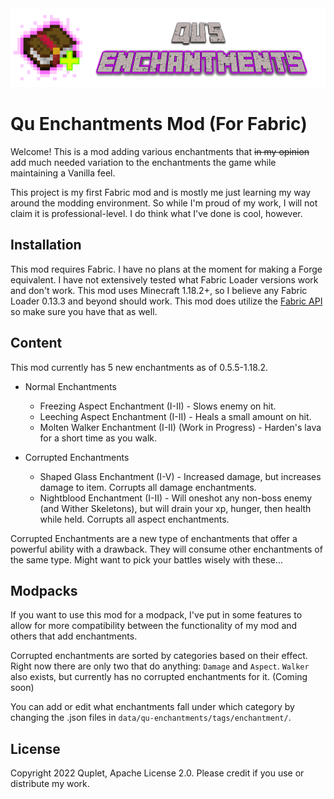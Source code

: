 <img src="src/main/resources/assets/qu-enchantments/banner.png" width="2048">

# Qu Enchantments Mod (For Fabric)

Welcome! This is a mod adding various enchantments that ~~in my opinion~~ add much needed variation to the enchantments 
the game while maintaining a Vanilla feel.

This project is my first Fabric mod and is mostly me just learning my way around the modding environment. So while I'm 
proud of my work, I will not claim it is professional-level. I do think what I've done is cool, however.

## Installation

This mod requires Fabric. I have no plans at the moment for making a Forge equivalent. I have not extensively tested 
what Fabric Loader versions work and don't work. This mod uses Minecraft 1.18.2+, so I believe any Fabric Loader 
0.13.3 and beyond should work. This mod does utilize the [Fabric API](https://www.curseforge.com/minecraft/mc-mods/fabric-api) 
so make sure you have that as well.

## Content

This mod currently has 5 new enchantments as of 0.5.5-1.18.2.

- Normal Enchantments
  - Freezing Aspect Enchantment (I-II) - Slows enemy on hit.
  - Leeching Aspect Enchantment (I-II) - Heals a small amount on hit.
  - Molten Walker Enchantment (I-II) (Work in Progress) - Harden's lava for a short time as you walk.

- Corrupted Enchantments 
  - Shaped Glass Enchantment (I-V) - Increased damage, but increases damage to item. Corrupts all damage enchantments.
  - Nightblood Enchantment (I-II) - Will oneshot any non-boss enemy (and Wither Skeletons), but will drain your xp, hunger,
then health while held. Corrupts all aspect enchantments.

Corrupted Enchantments are a new type of enchantments that offer a powerful ability with a drawback. They will consume 
other enchantments of the same type. Might want to pick your battles wisely with these...

## Modpacks

If you want to use this mod for a modpack, I've put in some features to allow for more compatibility between the 
functionality of my mod and others that add enchantments.

Corrupted enchantments are sorted by categories based on their effect. Right now there are only two that do anything: 
`Damage` and `Aspect`. `Walker` also exists, but currently has no corrupted enchantments for it. (Coming soon)

You can add or edit what enchantments fall under which category by changing the .json files in `data/qu-enchantments/tags/enchantment/`.

## License

Copyright 2022 Quplet, Apache License 2.0. Please credit if you use or distribute my work.
